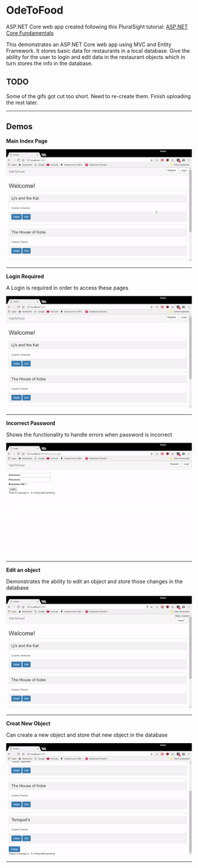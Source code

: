 # OdeToFood
ASP.NET Core web app created following this PluralSight tutorial: [ASP.NET Core Fundamentals](https://www.pluralsight.com/courses/aspdotnet-core-fundamentals)

This demonstrates an ASP.NET Core web app using MVC and Entity Framework.
It stores basic data for restaurants in a local database.
Give the ability for the user to login and edit data in the restaurant objects which in turn stores the info in the database.

## TODO

Some of the gifs got cut too short. Need to re-create them. Finish uploading the rest later.

---

## Demos
**Main Index Page**

![alt text](https://github.com/bradonf333/OdeToFood/blob/master/DemoGifs/MainPage.gif "Main Index")

---

**Login Required**

A Login is required in order to access these pages

![alt text](https://github.com/bradonf333/OdeToFood/blob/master/DemoGifs/LoginRequired.gif "Login Required")

---

**Incorrect Password**

Shows the functionality to handle errors when password is incorrect

![alt text](https://github.com/bradonf333/OdeToFood/blob/master/DemoGifs/IncorrectPwdCorrectPwd.gif?raw=true "Password Incorrect")

---

**Edit an object**

Demonstrates the ability to edit an object and store those changes in the database

![alt text](https://github.com/bradonf333/OdeToFood/blob/master/DemoGifs/EditObjectStoreDatabase.gif?raw=true "Edit Object")

---

**Creat New Object**

Can create a new object and store that new object in the database

![alt text](https://github.com/bradonf333/OdeToFood/blob/master/DemoGifs/CreateNewObject.gif?raw=true "Create Object")

---
